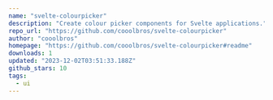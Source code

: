 ```yaml
---
name: "svelte-colourpicker"
description: "Create colour picker components for Svelte applications."
repo_url: "https://github.com/cooolbros/svelte-colourpicker"
author: "cooolbros"
homepage: "https://github.com/cooolbros/svelte-colourpicker#readme"
downloads: 1
updated: "2023-12-02T03:51:33.188Z"
github_stars: 10
tags: 
  - ui
---
```

